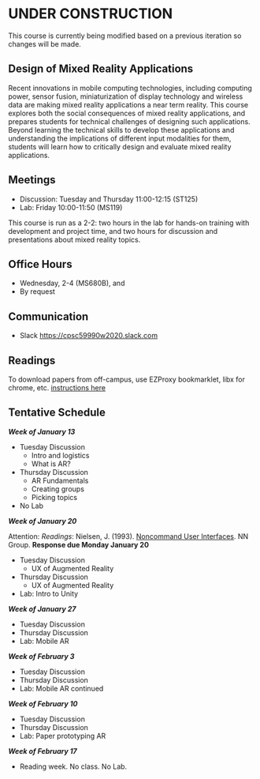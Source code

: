 # UNDER CONSTRUCTION

This course is currently being modified based on a previous iteration so changes will be made.

## Design of Mixed Reality Applications

Recent innovations in mobile computing technologies, including computing power, sensor fusion, miniaturization of display technology and wireless data are making mixed reality applications a near term reality. This course explores both the social consequences of mixed reality applications, and prepares students for technical challenges of designing such applications. Beyond learning the technical skills to develop these applications and understanding the implications of different input modalities for them, students will learn how to critically design and evaluate mixed reality applications.

## Meetings

* Discussion: Tuesday and Thursday 11:00-12:15 (ST125)
* Lab: Friday 10:00-11:50 (MS119)

This course is run as a 2-2: two hours in the lab for hands-on training with development and project time, and two hours for discussion and presentations about mixed reality topics.

## Office Hours

* Wednesday, 2-4 (MS680B), and
* By request

## Communication

* Slack <https://cpsc59990w2020.slack.com>

## Readings

To download papers from off-campus, use EZProxy bookmarklet, libx for chrome, etc. [instructions here](https://library.ucalgary.ca/c.php?g=255563&p=1704031)

## Tentative Schedule

***Week of January 13***

* Tuesday Discussion
  * Intro and logistics
  * What is AR?
* Thursday Discussion
  * AR Fundamentals
  * Creating groups
  * Picking topics
* No Lab

***Week of January 20***

Attention: _Readings_: Nielsen, J. (1993). [Noncommand User Interfaces](https://www.nngroup.com/articles/noncommand/). NN Group. **Response due Monday January 20**

* Tuesday Discussion
  * UX of Augmented Reality
* Thursday Discussion
  * UX of Augmented Reality
* Lab: Intro to Unity

***Week of January 27***

* Tuesday Discussion
* Thursday Discussion
* Lab: Mobile AR

***Week of February 3***

* Tuesday Discussion
* Thursday Discussion
* Lab: Mobile AR continued

***Week of February 10***

* Tuesday Discussion
* Thursday Discussion
* Lab: Paper prototyping AR

***Week of February 17***

* Reading week. No class. No Lab.
  